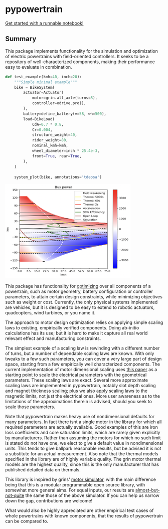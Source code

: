 
pypowertrain
=========

[Get started with a runnable notebook!](https://mybinder.org/v2/gh/EelcoHoogendoorn/pypowertrain/HEAD?labpath=getting_started.ipynb)

Summary
-------
This package implements functionality for the simulation and optimization of electric powertrains with field-oriented controllers. It seeks to be a repository of well-characterized components, making their performance easy to evaluate in combination.

```python
def test_example(kmh=40, inch=20):
	"""Simple minimal example"""
	bike = BikeSystem(
		actuator=Actuator(
			motor=grin.all_axle(turns=8),
			controller=odrive.pro(),
		),
		battery=define_battery(v=58, wh=500),
		load=BikeLoad(
			CdA=0.7 * 0.8,
			Cr=0.004,
			structure_weight=40,
			rider_weight=80,
			nominal_kmh=kmh,
			wheel_diameter=inch * 25.4e-3,
			front=True, rear=True,
		),
	)

	system_plot(bike, annotations='tdeosa')
```
<img src="./grin_with_odrive.png" width="400" height="300" />

This package has functionality for [optimizing](./pypowertrain/test/test_optimize.py) over all components of a powertrain, such as motor geometry, battery configuration or controller parameters, to attain certain design constraints, while minimizing objectives such as weight or cost. Currently, the only physical systems implemented are vehicles, but it is designed to be easy to extend to robotic actuators, quadcopters, wind turbines, or you name it.

The approach to motor design optimization relies on applying simple scaling laws to existing, empirically verified components. Doing ab-initio calculations has its use; but it is hard to make it capture all real world relevant effect and manufacturing constraints. 

The simplest example of a scaling law is rewinding with a different number of turns, but a number of dependable scaling laws are known. With only tweaks to a few such parameters, you can cover a very large part of design space, starting from a few empirically well characterized components. The current implementation of motor dimensional scaling uses [this paper](https://www.researchgate.net/publication/283646083_Scaling_laws_for_synchronous_permanent_magnet_machines) as a starting point to scale the electrical parameters with the geometrical parameters. These scaling laws are exact. Several more approximate scaling laws are implemented in pypowertrain, notably slot depth scaling and magnet thickness scaling; plus we also apply scaling laws to the magnetic limits, not just the electrical ones. More user awareness as to the limitations of the approximations therein is advised, should you seek to scale those parameters.

Note that pypowertrain makes heavy use of nondimensional defaults for many parameters. In fact there isnt a single motor in the library for which all required parameters are actually available. Good examples of this are iron loss coefficients and core saturation limits, which are rarely given explicitly by manufacturers. Rather than assuming the motors for which no such limit is stated do not have one, we elect to give a default value in nondimensional units. This tends to give ballpark reasonable results, but be advised it is not a substitute for an actual measurement. Also note that the thermal models specified in the library are of highly variable quality. The grin motor thermal models are the highest quality, since this is the only manufacturer that has published detailed data on thermals.

This library is inspired by grins' [motor simulator](https://ebikes.ca/tools/simulator.html), with the main difference being that this is a modular programmable open source library, with somewhat more general aims. For equal inputs, our results are [almost-but-not-quite](./pypowertrain/bike/test/test_grin.py) the same those of the above simulator. If you can help us narrow down the gap, contributions are welcome! 

What would also be highly appreciated are other empirical test cases of whole powertrains with known components, that the results of pypowertrain can be compared to.